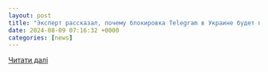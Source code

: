 ```yaml
---
layout: post
title: "Эксперт рассказал, почему блокировка Telegram в Украине будет проблемой - МЕТА"
date: 2024-08-09 07:16:32 +0000
categories: [news]
---
```


[Читати далі](https://meta.ua/news/society/193619-ekspert-rasskazal-pochemu-blokirovka-telegram-v-ukraine-budet-problemoi/)

